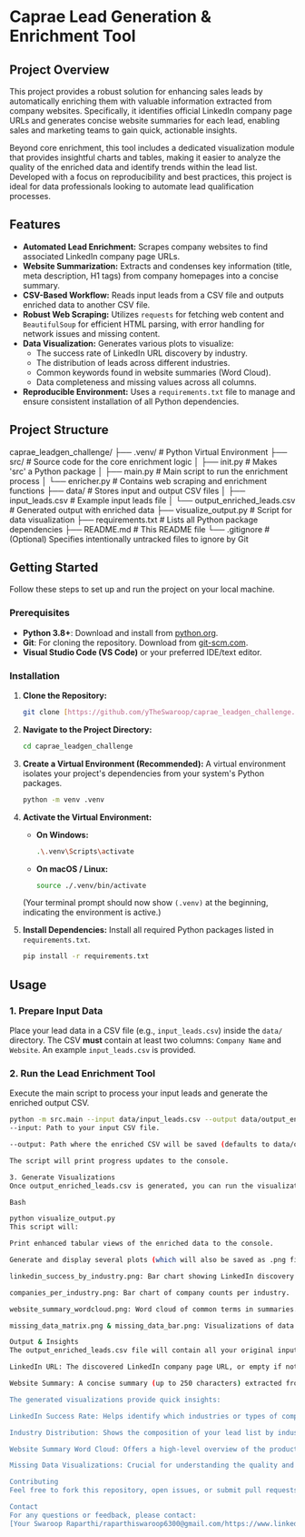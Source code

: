 # Caprae Lead Generation & Enrichment Tool

## Project Overview

This project provides a robust solution for enhancing sales leads by automatically enriching them with valuable information extracted from company websites. Specifically, it identifies official LinkedIn company page URLs and generates concise website summaries for each lead, enabling sales and marketing teams to gain quick, actionable insights.

Beyond core enrichment, this tool includes a dedicated visualization module that provides insightful charts and tables, making it easier to analyze the quality of the enriched data and identify trends within the lead list. Developed with a focus on reproducibility and best practices, this project is ideal for data professionals looking to automate lead qualification processes.

## Features

* **Automated Lead Enrichment:** Scrapes company websites to find associated LinkedIn company page URLs.
* **Website Summarization:** Extracts and condenses key information (title, meta description, H1 tags) from company homepages into a concise summary.
* **CSV-Based Workflow:** Reads input leads from a CSV file and outputs enriched data to another CSV file.
* **Robust Web Scraping:** Utilizes `requests` for fetching web content and `BeautifulSoup` for efficient HTML parsing, with error handling for network issues and missing content.
* **Data Visualization:** Generates various plots to visualize:
    * The success rate of LinkedIn URL discovery by industry.
    * The distribution of leads across different industries.
    * Common keywords found in website summaries (Word Cloud).
    * Data completeness and missing values across all columns.
* **Reproducible Environment:** Uses a `requirements.txt` file to manage and ensure consistent installation of all Python dependencies.

## Project Structure

caprae_leadgen_challenge/
├── .venv/                         # Python Virtual Environment
├── src/                           # Source code for the core enrichment logic
│   ├── init.py                # Makes 'src' a Python package
│   ├── main.py                    # Main script to run the enrichment process
│   └── enricher.py                # Contains web scraping and enrichment functions
├── data/                          # Stores input and output CSV files
│   ├── input_leads.csv            # Example input leads file
│   └── output_enriched_leads.csv  # Generated output with enriched data
├── visualize_output.py            # Script for data visualization
├── requirements.txt               # Lists all Python package dependencies
├── README.md                      # This README file
└── .gitignore                     # (Optional) Specifies intentionally untracked files to ignore by Git


## Getting Started

Follow these steps to set up and run the project on your local machine.

### Prerequisites

* **Python 3.8+**: Download and install from [python.org](https://www.python.org/downloads/).
* **Git**: For cloning the repository. Download from [git-scm.com](https://git-scm.com/downloads).
* **Visual Studio Code (VS Code)** or your preferred IDE/text editor.

### Installation

1.  **Clone the Repository:**
    ```bash
    git clone [https://github.com/yTheSwaroop/caprae_leadgen_challenge.git](https://github.com/TheSwaroop/caprae_leadgen_challenge.git)
    ```
2.  **Navigate to the Project Directory:**
    ```bash
    cd caprae_leadgen_challenge
    ```
3.  **Create a Virtual Environment (Recommended):**
    A virtual environment isolates your project's dependencies from your system's Python packages.
    ```bash
    python -m venv .venv
    ```
4.  **Activate the Virtual Environment:**
    * **On Windows:**
        ```bash
        .\.venv\Scripts\activate
        ```
    * **On macOS / Linux:**
        ```bash
        source ./.venv/bin/activate
        ```
    (Your terminal prompt should now show `(.venv)` at the beginning, indicating the environment is active.)

5.  **Install Dependencies:**
    Install all required Python packages listed in `requirements.txt`.
    ```bash
    pip install -r requirements.txt
    ```

## Usage

### 1. Prepare Input Data

Place your lead data in a CSV file (e.g., `input_leads.csv`) inside the `data/` directory. The CSV **must** contain at least two columns: `Company Name` and `Website`. An example `input_leads.csv` is provided.

### 2. Run the Lead Enrichment Tool

Execute the main script to process your input leads and generate the enriched output CSV.

```bash
python -m src.main --input data/input_leads.csv --output data/output_enriched_leads.csv
--input: Path to your input CSV file.

--output: Path where the enriched CSV will be saved (defaults to data/output_enriched_leads.csv).

The script will print progress updates to the console.

3. Generate Visualizations
Once output_enriched_leads.csv is generated, you can run the visualization script to get insights.

Bash

python visualize_output.py
This script will:

Print enhanced tabular views of the enriched data to the console.

Generate and display several plots (which will also be saved as .png files in the project root):

linkedin_success_by_industry.png: Bar chart showing LinkedIn discovery rates.

companies_per_industry.png: Bar chart of company counts per industry.

website_summary_wordcloud.png: Word cloud of common terms in summaries.

missing_data_matrix.png & missing_data_bar.png: Visualizations of data completeness.

Output & Insights
The output_enriched_leads.csv file will contain all your original input columns, plus two new columns:

LinkedIn URL: The discovered LinkedIn company page URL, or empty if not found.

Website Summary: A concise summary (up to 250 characters) extracted from the company's homepage.

The generated visualizations provide quick insights:

LinkedIn Success Rate: Helps identify which industries or types of companies are more likely to have discoverable LinkedIn profiles.

Industry Distribution: Shows the composition of your lead list by industry.

Website Summary Word Cloud: Offers a high-level overview of the products, services, or themes prevalent across your lead companies based on their homepage content.

Missing Data Visualizations: Crucial for understanding the quality and completeness of your enriched data, indicating where the tool was unable to find specific information.

Contributing
Feel free to fork this repository, open issues, or submit pull requests. Suggestions for improvements and new features are welcome!

Contact
For any questions or feedback, please contact:
[Your Swaroop Raparthi/raparthiswaroop6300@gmail.com/https://www.linkedin.com/in/raparthi-swaroop-342405358/] 